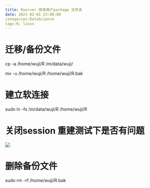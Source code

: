 ```yaml
---
title: Rserver 修改用户package 文件夹
date: 2021-02-01 23:00:00
categories:DataScience
tags:R; linux
---
```


# 迁移/备份文件

cp -a /home/wuji/R /m/data/wuji/

mv -u /home/wuji/R  /home/wuji/R.bak

# 建立软连接

sudo ln -fs /m/data/wuji/R  /home/wuji/R

# 关闭session 重建测试下是否有问题

![](https://tva1.sinaimg.cn/large/008eGmZEly1gn5sgjincoj30k20fs43r.jpg)

# 删除备份文件

sudo rm -rf /home/wuji/R.bak
